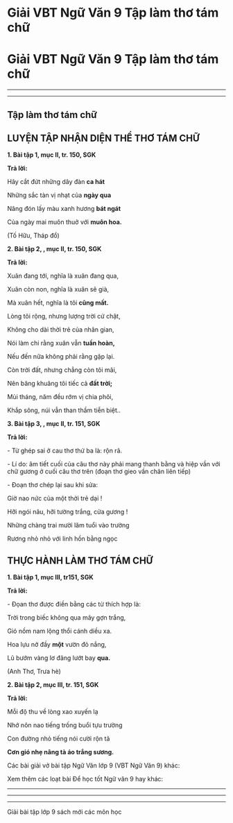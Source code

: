 # Giải VBT Ngữ Văn 9 Tập làm thơ tám chữ

# Giải VBT Ngữ Văn 9 Tập làm thơ tám chữ

* * *

* * *

## Tập làm thơ tám chữ

## LUYỆN TẬP NHẬN DIỆN THỂ THƠ TÁM CHỮ

**1\. Bài tập 1, mục II, tr. 150, SGK**

**Trả lời:**

Hãy cắt đứt những dây đàn **ca hát**

Những sắc tàn vị nhạt của **ngày qua**

Nâng đón lấy màu xanh hương **bát ngát**

Của ngày mai muôn thuở với **muôn hoa.**

(Tố Hữu, Tháp đổ)

**2\. Bài tập 2, , mục II, tr. 150, SGK**

**Trả lời:**

Xuân đang tới, nghĩa là xuân đang qua,

Xuân còn non, nghĩa là xuân sẽ già,

Mà xuân hết, nghĩa là tôi **cũng mất.**

Lòng tôi rộng, nhưng lượng trời cứ chật,

Không cho dài thời trẻ của nhân gian,

Nói làm chi rằng xuân vẫn **tuần hoàn,**

Nếu đến nữa không phải rằng gặp lại.

Còn trời đất, nhưng chẳng còn tôi mãi,

Nên bâng khuâng tôi tiếc cả **đất trời;**

Mùi tháng, năm đều rớm vị chia phôi,

Khắp sông, núi vẫn than thầm tiễn biệt..

**3\. Bài tập 3, , mục II, tr. 151, SGK**

**Trả lời:**

\- Từ ghép sai ở cau thơ thứ ba là: rộn rã. 

\- Lí do: âm tiết cuối của câu thơ này phải mang thanh bằng và hiệp vần với chữ gương ở cuối câu thơ trên (đoạn thơ gieo vần chân liên tiếp)

\- Đoạn thơ chép lại sau khi sửa:

Giờ nao nức của một thời trẻ dại !

Hỡi ngói nâu, hỡi tường trắng, cửa gương !

Những chàng trai mười lăm tuổi vào trường

Rương nhỏ nhỏ với linh hồn bằng ngọc

## THỰC HÀNH LÀM THƠ TÁM CHỮ

**1\. Bài tập 1, mục III, tr151, SGK**

**Trả lời:**

\- Đọan thơ được điền bằng các từ thích hợp là: 

Trời trong biếc không qua mây gợn trắng,

Gió nồm nam lộng thổi cánh diều xa.

Hoa lựu nở đầy **một** vườn đỏ nắng,

Lũ bướm vàng lơ đãng lướt bay **qua.**

(Anh Thơ, Trưa hè)

**2\. Bài tập 2, mục III, tr. 151, SGK**

**Trả lời:**

Mỗi độ thu về lòng xao xuyến lạ

Nhớ nôn nao tiếng trống buổi tựu trường

Con đường nhỏ tiếng nói cười rộn tã

**Cơn gió nhẹ nâng tà áo trắng sương.**

Các bài giải vở bài tập Ngữ Văn lớp 9 (VBT Ngữ Văn 9) khác:

Xem thêm các loạt bài Để học tốt Ngữ văn 9 hay khác:

* * *

* * *

* * *

Giải bài tập lớp 9 sách mới các môn học
